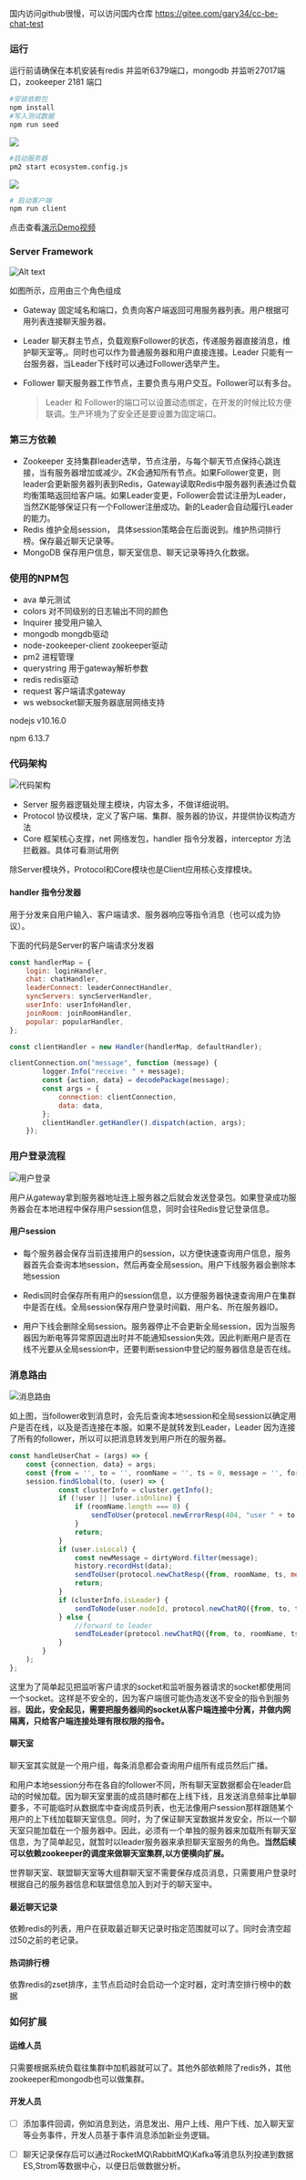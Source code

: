 国内访问github很慢，可以访问国内仓库 https://gitee.com/gary34/cc-be-chat-test

### 运行

运行前请确保在本机安装有redis 并监听6379端口，mongodb 并监听27017端口，zookeeper 2181 端口

```bash
#安装依赖包
npm install 
#写入测试数据
npm run seed
```


![](http://gary-public.oss-cn-chengdu.aliyuncs.com/cc-chat/seed.png?OSSAccessKeyId=LTAI4FqDKcXJ4YjuV1yrLo8g&Expires=1608277856&Signature=7wIbetdhsGSX3skS5799FHnR7SI%3D)



```bash
#启动服务器
pm2 start ecosystem.config.js
```



![](http://gary-public.oss-cn-chengdu.aliyuncs.com/cc-chat/pm2-start.png?OSSAccessKeyId=LTAI4FqDKcXJ4YjuV1yrLo8g&Expires=1584943801&Signature=CY8TCVlvDMdHms7pjEy9iu4pMjw%3D)



```bash
# 启动客户端
npm run client
```



点击查看[演示Demo视频](https://share.weiyun.com/5WNH8eq)



### Server Framework

![Alt text](http://assets.processon.com/chart_image/5e4fc9cde4b069f82a0ad054.png)

如图所示，应用由三个角色组成

*   Gateway 固定域名和端口，负责向客户端返回可用服务器列表。用户根据可用列表连接聊天服务器。
*   Leader  聊天群主节点，负载观察Follower的状态，传递服务器直接消息，维护聊天室等,。同时也可以作为普通服务器和用户直接连接。Leader 只能有一台服务器，当Leader下线时可以通过Follower选举产生。
*   Follower 聊天服务器工作节点，主要负责与用户交互。Follower可以有多台。

    > Leader 和 Follower的端口可以设置动态绑定，在开发的时候比较方便联调。生产环境为了安全还是要设置为固定端口。

### 第三方依赖

* Zookeeper 支持集群leader选举，节点注册，与每个聊天节点保持心跳连接，当有服务器增加或减少。ZK会通知所有节点。如果Follower变更，则leader会更新服务器列表到Redis，Gateway读取Redis中服务器列表通过负载均衡策略返回给客户端。如果Leader变更，Follower会尝试注册为Leader，当然ZK能够保证只有一个Follower注册成功。新的Leader会自动履行Leader的能力。
* Redis 维护全局session， 具体session策略会在后面说到。维护热词排行榜。保存最近聊天记录等。
* MongoDB 保存用户信息，聊天室信息、聊天记录等持久化数据。

### 使用的NPM包

- ava 单元测试
- colors 对不同级别的日志输出不同的颜色
- Inquirer 接受用户输入
- mongodb mongdb驱动
- node-zookeeper-client zookeeper驱动
- pm2 进程管理
- querystring 用于gateway解析参数
- redis redis驱动
- request 客户端请求gateway
- ws websocket聊天服务器底层网络支持

nodejs v10.16.0

npm 6.13.7

### 代码架构



![代码架构](http://assets.processon.com/chart_image/5e4fd490e4b069f82a0adea0.png)

* Server 服务器逻辑处理主模块，内容太多，不做详细说明。
* Protocol 协议模块，定义了客户端、集群、服务器的协议，并提供协议构造方法
* Core 框架核心支撑，net 网络发包，handler 指令分发器，interceptor 方法拦截器。具体可看测试用例



除Server模块外，Protocol和Core模块也是Client应用核心支撑模块。



#### handler 指令分发器



用于分发来自用户输入、客户端请求、服务器响应等指令消息（也可以成为协议）。

下面的代码是Server的客户端请求分发器

```javascript
const handlerMap = {
    login: loginHandler,
    chat: chatHandler,
    leaderConnect: leaderConnectHandler,
    syncServers: syncServerHandler,
    userInfo: userInfoHandler,
    joinRoom: joinRoomHandler,
    popular: popularHandler,
};

const clientHandler = new Handler(handlerMap, defaultHandler);

clientConnection.on("message", function (message) {
        logger.Info("receive: " + message);
        const {action, data} = decodePackage(message);
        const args = {
            connection: clientConnection,
            data: data,
        };
        clientHandler.getHandler().dispatch(action, args);
    });
```



### 用户登录流程



![用户登录](http://assets.processon.com/chart_image/5e4fd972e4b0c037b5f8acc6.png)

用户从gateway拿到服务器地址连上服务器之后就会发送登录包。如果登录成功服务器会在本地进程中保存用户session信息，同时会往Redis登记登录信息。

#### 用户session

* 每个服务器会保存当前连接用户的session，以方便快速查询用户信息，服务器首先会查询本地session，然后再查全局session。用户下线服务器会删除本地session

* Redis同时会保存所有用户的session信息，以方便服务器快速查询用户在集群中是否在线。全局session保存用户登录时间戳、用户名、所在服务器ID。

* 用户下线会删除全局session。服务器停止不会更新全局session，因为当服务器因为断电等异常原因退出时并不能通知session失效。因此判断用户是否在线不光要从全局session中，还要判断session中登记的服务器信息是否在线。



### 消息路由

![消息路由](http://assets.processon.com/chart_image/5e4fdedae4b0cb56daa1b17f.png)

如上图，当follower收到消息时，会先后查询本地session和全局session以确定用户是否在线，以及是否连接在本服。如果不是就转发到Leader，Leader 因为连接了所有的follower，所以可以把消息转发到用户所在的服务器。



```javascript
const handleUserChat = (args) => {
    const {connection, data} = args;
    const {from = '', to = '', roomName = '', ts = 0, message = '', format = 'text'} = data;
    session.findGlobal(to, (user) => {
            const clusterInfo = cluster.getInfo();
            if (!user || !user.isOnline) {
                if (roomName.length === 0) {
                    sendToUser(protocol.newErrorResp(404, "user " + to + " is not on line"), {connection});
                }
                return;
            }
            if (user.isLocal) {
                const newMessage = dirtyWord.filter(message);
                history.recordHst(data);
                sendToUser(protocol.newChatResp({from, roomName, ts, message: newMessage, format}), user);
                return;
            }
            if (clusterInfo.isLeader) {
                sendToNode(user.nodeId, protocol.newChatRQ({from, to, ts, roomName, message, format}));
            } else {
                //forward to leader
                sendToLeader(protocol.newChatRQ({from, to, roomName, ts, message, format}));
            }
        }
    );
};
```



这里为了简单起见把监听客户请求的socket和监听服务器请求的socket都使用同一个socket。这样是不安全的，因为客户端很可能伪造发送不安全的指令到服务器。**因此，安全起见，需要把服务器间的socket从客户端连接中分离，并做内网隔离，只给客户端连接处理有限权限的指令。**

#### 聊天室



聊天室其实就是一个用户组，每条消息都会查询用户组所有成员然后广播。

和用户本地session分布在各自的follower不同，所有聊天室数据都会在leader启动的时候加载。因为聊天室里面的成员随时都在上线下线，且发送消息频率比单聊要多，不可能临时从数据库中查询成员列表，也无法像用户session那样跟随某个用户的上下线加载聊天室信息。同时，为了保证聊天室数据并发安全，所以一个聊天室只能加载在一个服务器中。因此，必须有一个单独的服务器来加载所有聊天室信息，为了简单起见，就暂时以leader服务器来承担聊天室服务的角色。**当然后续可以依赖zookeeper的调度来做聊天室集群,以方便横向扩展。**



世界聊天室、联盟聊天室等大组群聊天室不需要保存成员消息，只需要用户登录时根据自己的服务器信息和联盟信息加入到对于的聊天室中。



#### 最近聊天记录

依赖redis的列表，用户在获取最近聊天记录时指定范围就可以了。同时会清空超过50之前的老记录。

#### 热词排行榜

依靠redis的zset排序，主节点启动时会启动一个定时器，定时清空排行榜中的数据

### 如何扩展

#### 运维人员

只需要根据系统负载往集群中加机器就可以了。其他外部依赖除了redis外，其他zookeeper和mongodb也可以做集群。

#### 开发人员

- [ ] 添加事件回调，例如消息到达，消息发出、用户上线、用户下线、加入聊天室等业务事件，开发人员基于事件消息添加新业务逻辑。
- [ ] 聊天记录保存后可以通过RocketMQ\RabbitMQ\Kafka等消息队列投递到数据ES,Strom等数据中心，以便日后做数据分析。











